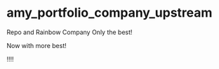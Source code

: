 amy_portfolio_company_upstream
==============================


Repo and Rainbow Company
Only the best!

Now with more best!

!!!!
